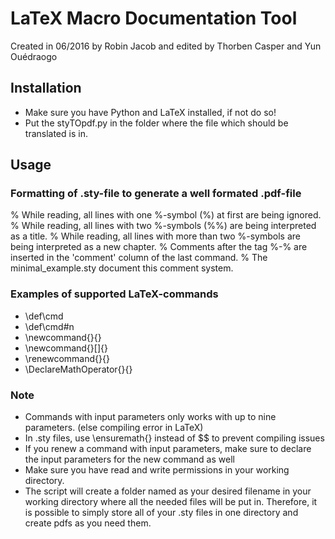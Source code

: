 LaTeX Macro Documentation Tool
===
Created in 06/2016 by Robin Jacob and edited by Thorben Casper and Yun Ouédraogo

## Installation
- Make sure you have Python and LaTeX installed, if not do so!
- Put the styTOpdf.py in the folder where the file which should be translated is in.

## Usage

### Formatting of .sty-file to generate a well formated .pdf-file
% 	While reading, all lines with one %-symbol (%) at first are being ignored.
% 	While reading, all lines with two %-symbols (%%) are being interpreted as a title.
% 	While reading, all lines with more than two %-symbols are being interpreted as a new chapter.
% 	Comments after the tag %-% are inserted in the 'comment' column of the last command.
% 	The minimal_example.sty document this comment system.

### Examples of supported LaTeX-commands
- \def\cmd
- \def\cmd#n
- \newcommand{}{}
- \newcommand{}[]{}
- \renewcommand{}{}
- \DeclareMathOperator{}{}

### Note
- Commands with input parameters only works with up to nine parameters. (else compiling error in LaTeX)
- In .sty files, use \ensuremath{} instead of $$ to prevent compiling issues
- If you renew a command with input parameters, make sure to declare the input parameters for the new command as well
- Make sure you have read and write permissions in your working directory.
- The script will create a folder named as your desired filename in your working directory where all the needed files will be put in. Therefore, it is possible to simply store all of your .sty files in one directory and create pdfs as you need them.
